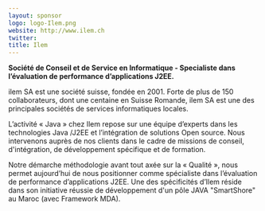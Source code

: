 ```yaml
---
layout: sponsor
logo: logo-Ilem.png
website: http://www.ilem.ch
twitter:
title: Ilem
---
```


**Société de Conseil et de Service en Informatique - Specialiste dans l’évaluation de performance d’applications J2EE.**

ilem SA est une société suisse, fondée en 2001.
Forte de plus de 150 collaborateurs, dont une centaine en Suisse Romande, ilem SA est une des principales sociétés de services informatiques locales.

L’activité « Java » chez Ilem repose sur une équipe d’experts dans les technologies Java /J2EE et l’intégration de solutions Open source.
Nous intervenons auprès de nos clients dans le cadre de missions de conseil, d'intégration, de développement spécifique et de formation.

Notre démarche méthodologie avant tout axée sur  la « Qualité »,  nous permet aujourd’hui de nous positionner comme spécialiste dans l’évaluation de performance d’applications J2EE.
Une des spécificités d’Ilem réside  dans son initiative réussie de développement d'un pôle JAVA "SmartShore" au Maroc (avec Framework MDA).

